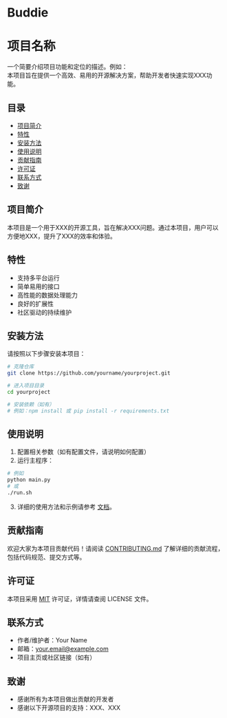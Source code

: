 # Buddie


# 项目名称

一个简要介绍项目功能和定位的描述。例如：  
本项目旨在提供一个高效、易用的开源解决方案，帮助开发者快速实现XXX功能。

## 目录

- [项目简介](#项目简介)
- [特性](#特性)
- [安装方法](#安装方法)
- [使用说明](#使用说明)
- [贡献指南](#贡献指南)
- [许可证](#许可证)
- [联系方式](#联系方式)
- [致谢](#致谢)

## 项目简介

本项目是一个用于XXX的开源工具，旨在解决XXX问题。通过本项目，用户可以方便地XXX，提升了XXX的效率和体验。

## 特性

- 支持多平台运行
- 简单易用的接口
- 高性能的数据处理能力
- 良好的扩展性
- 社区驱动的持续维护

## 安装方法

请按照以下步骤安装本项目：

```bash
# 克隆仓库
git clone https://github.com/yourname/yourproject.git

# 进入项目目录
cd yourproject

# 安装依赖（如有）
# 例如：npm install 或 pip install -r requirements.txt
```

## 使用说明

1. 配置相关参数（如有配置文件，请说明如何配置）
2. 运行主程序：

```bash
# 例如
python main.py
# 或
./run.sh
```

3. 详细的使用方法和示例请参考 [文档](docs/)。

## 贡献指南

欢迎大家为本项目贡献代码！请阅读 [CONTRIBUTING.md](CONTRIBUTING.md) 了解详细的贡献流程，包括代码规范、提交方式等。

## 许可证

本项目采用 [MIT](LICENSE) 许可证，详情请查阅 LICENSE 文件。

## 联系方式

- 作者/维护者：Your Name
- 邮箱：your.email@example.com
- 项目主页或社区链接（如有）

## 致谢

- 感谢所有为本项目做出贡献的开发者
- 感谢以下开源项目的支持：XXX、XXX

